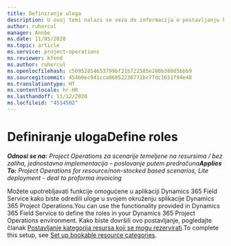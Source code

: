 ```yaml
---
title: Definiranje uloga
description: U ovoj temi nalazi se veza do informacija o postavljanju kategorija resursa koji se mogu rezervirati.
author: ruhercul
manager: Annbe
ms.date: 11/05/2020
ms.topic: article
ms.service: project-operations
ms.reviewer: kfend
ms.author: ruhercul
ms.openlocfilehash: c50952854653799bf21b722585e200b380d5bbb9
ms.sourcegitcommit: 454b0ec941cca06852236771bc77dc1651f94e48
ms.translationtype: HT
ms.contentlocale: hr-HR
ms.lasthandoff: 11/12/2020
ms.locfileid: "4514502"
---
```

# <a name="define-roles"></a><span data-ttu-id="d7a2a-103">Definiranje uloga</span><span class="sxs-lookup"><span data-stu-id="d7a2a-103">Define roles</span></span>

<span data-ttu-id="d7a2a-104">_**Odnosi se na:** Project Operations za scenarije temeljene na resursima / bez zaliha, jednostavna implementacija – poslovanje putem predračuna_</span><span class="sxs-lookup"><span data-stu-id="d7a2a-104">_**Applies To:** Project Operations for resource/non-stocked based scenarios, Lite deployment - deal to proforma invoicing_</span></span>

<span data-ttu-id="d7a2a-105">Možete upotrebljavati funkcije omogućene u aplikaciji Dynamics 365 Field Service kako biste odredili uloge u svojem okruženju splikacije Dynamics 365 Project Operations.</span><span class="sxs-lookup"><span data-stu-id="d7a2a-105">You can use the functionality provided in Dynamics 365 Field Service to define the roles in your Dynamics 365 Project Operations environment.</span></span> <span data-ttu-id="d7a2a-106">Kako biste dovršili ovo postavljanje, pogledajte članak [Postavljanje kategorija resursa koji se mogu rezervirati](https://docs.microsoft.com/dynamics365/field-service/set-up-bookable-resource-categories).</span><span class="sxs-lookup"><span data-stu-id="d7a2a-106">To complete this setup, see [Set up bookable resource categories](https://docs.microsoft.com/dynamics365/field-service/set-up-bookable-resource-categories).</span></span>
